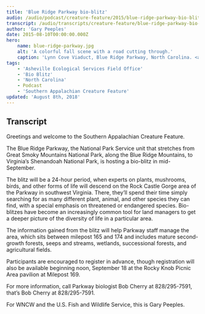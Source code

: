 ```yaml
---
title: 'Blue Ridge Parkway bio-blitz'
audio: /audio/podcast/creature-feature/2015/blue-ridge-parkway-bio-blitz.mp3
transcript: /audio/transcripts/creature-feature/blue-ridge-parkway-bio-blitz.pdf
author: 'Gary Peeples'
date: 2015-08-10T00:00:00.000Z
hero:
    name: blue-ridge-parkway.jpg
    alt: 'A colorful fall scene with a road cutting through.'
    caption: 'Lynn Cove Viaduct, Blue Ridge Parkway, North Carolina. <a href="https://flic.kr/p/jf9HmE">Photo</a> by Matthew Paulson, CC BY-NC-ND 2.0.'
tags:
    - 'Asheville Ecological Services Field Office'
    - 'Bio Blitz'
    - 'North Carolina'
    - Podcast
    - 'Southern Appalachian Creature Feature'
updated: 'August 8th, 2018'
---
```


## Transcript

Greetings and welcome to the Southern Appalachian Creature Feature.

The Blue Ridge Parkway, the National Park Service unit that stretches from Great Smoky Mountains National Park, along the Blue Ridge Mountains, to Virginia’s Shenandoah National Park, is hosting a bio-blitz in mid-September.

The blitz will be a 24-hour period, when experts on plants, mushrooms, birds, and other forms of life will descend on the Rock Castle Gorge area of the Parkway in southwest Virginia. There, they’ll spend their time simply searching for as many different plant, animal, and other species they can find, with a special emphasis on threatened or endangered species. Bio-blitzes have become an increasingly common tool for land managers to get a deeper picture of the diversity of life in a particular area.

The information gained from the blitz will help Parkway staff manage the area, which sits between milepost 165 and 174 and includes mature second-growth forests, seeps and streams, wetlands, successional forests, and agricultural fields.

Participants are encouraged to register in advance, though registration will also be available beginning noon, September 18 at the Rocky Knob Picnic Area pavilion at Milepost 169.

For more information, call Parkway biologist Bob Cherry at 828/295-7591, that’s Bob Cherry at 828/295-7591.

For WNCW and the U.S. Fish and Wildlife Service, this is Gary Peeples.